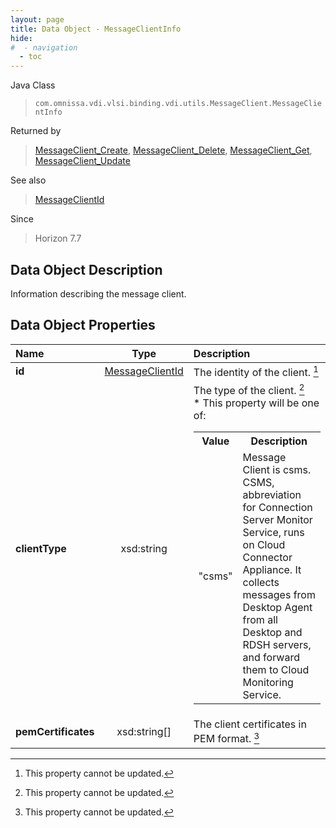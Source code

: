```yaml
---
layout: page
title: Data Object - MessageClientInfo
hide:
#  - navigation
  - toc
---
```






Java Class
> `com.omnissa.vdi.vlsi.binding.vdi.utils.MessageClient.MessageClientInfo`

Returned by
> [MessageClient_Create](vdi.utils.MessageClient.md#create), [MessageClient_Delete](vdi.utils.MessageClient.md#delete), [MessageClient_Get](vdi.utils.MessageClient.md#get), [MessageClient_Update](vdi.utils.MessageClient.md#update)

See also
> [MessageClientId](vdi.entity.MessageClientId.md)

Since
> Horizon 7.7


## Data Object Description

Information describing the message client.

## Data Object Properties

 Name | Type | Description
:---|:---:|:---
**id**| [MessageClientId](vdi.entity.MessageClientId.md)|  The identity of the client. [^2]
**clientType**|  xsd:string|  The type of the client. [^2] <br>* This property will be one of:<br><table><tr><th>Value</th><th>Description</th></tr><tr><td>"csms"</td><td>Message Client is csms. CSMS, abbreviation for Connection Server Monitor Service, runs on Cloud Connector Appliance. It collects messages from Desktop Agent from all Desktop and RDSH servers, and forward them to Cloud Monitoring Service.</td></tr></table>
**pemCertificates**|  xsd:string[]|  The client certificates in PEM format. [^2]


 


[^2]: This property cannot be updated.